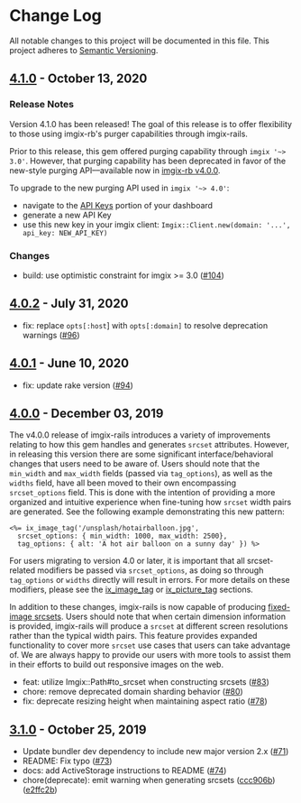 # Change Log

All notable changes to this project will be documented in this file.
This project adheres to [Semantic Versioning](http://semver.org/).

## [4.1.0](https://github.com/imgix/imgix-rb/compare/4.0.2...4.1.0) - October 13, 2020

### Release Notes
Version 4.1.0 has been released! The goal of this release is to offer flexibility to those using imgix-rb's purger capabilities through imgix-rails.

Prior to this release, this gem offered purging capability through `imgix '~> 3.0'`. However, that purging capability has been deprecated in favor of the new-style purging API––available now in [imgix-rb v4.0.0](https://github.com/imgix/imgix-rb/releases/tag/4.0.0).

To upgrade to the new purging API used in `imgix '~> 4.0'`:

- navigate to the [API Keys](https://dashboard.imgix.com/api-keys) portion of your dashboard
- generate a new API Key
- use this new key in your imgix client: `Imgix::Client.new(domain: '...', api_key: NEW_API_KEY)`

### Changes
- build: use optimistic constraint for imgix >= 3.0 ([#104](https://github.com/imgix/imgix-rails/pull/104))

## [4.0.2](https://github.com/imgix/imgix-rb/compare/4.0.1...4.0.2) - July 31, 2020
- fix: replace `opts[:host`] with `opts[:domain]` to resolve deprecation warnings ([#96](https://github.com/imgix/imgix-rails/pull/96))

## [4.0.1](https://github.com/imgix/imgix-rb/compare/4.0.0...4.0.1) - June 10, 2020

- fix: update rake version ([#94](https://github.com/imgix/imgix-rails/pull/94))

## [4.0.0](https://github.com/imgix/imgix-rb/compare/3.1.0...4.0.0) - December 03, 2019

The v4.0.0 release of imgix-rails introduces a variety of improvements relating to how this gem handles and generates `srcset` attributes. However, in releasing this version there are some significant interface/behavioral changes that users need to be aware of. Users should note that the `min_width` and `max_width` fields (passed via `tag_options`), as well as the `widths` field, have all been moved to their own encompassing `srcset_options` field. This is done with the intention of providing a more organized and intuitive experience when fine-tuning how `srcset` width pairs are generated. See the following example demonstrating this new pattern:

```erb
<%= ix_image_tag('/unsplash/hotairballoon.jpg',
  srcset_options: { min_width: 1000, max_width: 2500},
  tag_options: { alt: 'A hot air balloon on a sunny day' }) %>
```

For users migrating to version 4.0 or later, it is important that all srcset-related modifiers be passed via `srcset_options`, as doing so through `tag_options` or `widths` directly will result in errors. For more details on these modifiers, please see the [ix_image_tag](https://github.com/imgix/imgix-rails#ix_image_tag) or [ix_picture_tag](https://github.com/imgix/imgix-rails#ix_picture_tag) sections.

In addition to these changes, imgix-rails is now capable of producing [fixed-image srcsets](https://github.com/imgix/imgix-rb#fixed-image-rendering). Users should note that when certain dimension information is provided, imgix-rails will produce a `srcset` at different screen resolutions rather than the typical width pairs. This feature provides expanded functionality to cover more `srcset` use cases that users can take advantage of. We are always happy to provide our users with more tools to assist them in their efforts to build out responsive images on the web.

* feat: utilize Imgix::Path#to_srcset when constructing srcsets ([#83](https://github.com/imgix/imgix-rails/pull/83))
* chore: remove deprecated domain sharding behavior ([#80](https://github.com/imgix/imgix-rails/pull/80))
* fix: deprecate resizing height when maintaining aspect ratio ([#78](https://github.com/imgix/imgix-rails/pull/78))

## [3.1.0](https://github.com/imgix/imgix-rb/compare/3.0.2...3.1.0) - October 25, 2019

* Update bundler dev dependency to include new major version 2.x ([#71](https://github.com/imgix/imgix-rb/pull/71))
* README: Fix typo ([#73](https://github.com/imgix/imgix-rb/pull/73))
* docs: add ActiveStorage instructions to README ([#74](https://github.com/imgix/imgix-rb/pull/74))
* chore(deprecate): emit warning when generating srcsets ([ccc906b](https://github.com/imgix/imgix-rails/commit/ccc906be749945f6f843b5eeb04ab03a292ccbfb)) ([e2ffc2b](https://github.com/imgix/imgix-rails/commit/e2ffc2b4f847c15ea73fa161b673885e704e4cf2))
